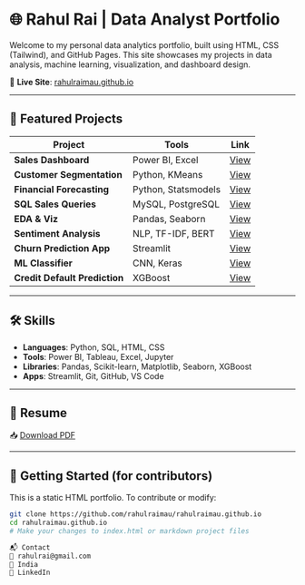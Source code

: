 # 🌐 Rahul Rai | Data Analyst Portfolio

Welcome to my personal data analytics portfolio, built using HTML, CSS (Tailwind), and GitHub Pages. This site showcases my projects in data analysis, machine learning, visualization, and dashboard design.

🔗 **Live Site**: [rahulraimau.github.io](https://rahulraimau.github.io)

---

## 📌 Featured Projects

| Project | Tools | Link |
|--------|-------|------|
| **Sales Dashboard** | Power BI, Excel | [View](https://rahulraimau.github.io/sales_analysis_dashboard) |
| **Customer Segmentation** | Python, KMeans | [View](https://rahulraimau.github.io/customer_segmentation) |
| **Financial Forecasting** | Python, Statsmodels | [View](https://rahulraimau.github.io/financial_forecasting) |
| **SQL Sales Queries** | MySQL, PostgreSQL | [View](https://rahulraimau.github.io/sql_project) |
| **EDA & Viz** | Pandas, Seaborn | [View](https://rahulraimau.github.io/eda_visualization) |
| **Sentiment Analysis** | NLP, TF-IDF, BERT | [View](https://rahulraimau.github.io/nlp_sentiment) |
| **Churn Prediction App** | Streamlit | [View](https://rahulraimau.github.io/streamlit_app) |
| **ML Classifier** | CNN, Keras | [View](https://rahulraimau.github.io/ml_image_classifier) |
| **Credit Default Prediction** | XGBoost | [View](https://rahulraimau.github.io/ml_credit_default) |

---

## 🛠️ Skills

- **Languages**: Python, SQL, HTML, CSS
- **Tools**: Power BI, Tableau, Excel, Jupyter
- **Libraries**: Pandas, Scikit-learn, Matplotlib, Seaborn, XGBoost
- **Apps**: Streamlit, Git, GitHub, VS Code

---

## 📄 Resume

📥 [Download PDF](https://rahulraimau.github.io/pdf/Rahul_Rai_Resume.pdf)

---

## 🚀 Getting Started (for contributors)

This is a static HTML portfolio. To contribute or modify:

```bash
git clone https://github.com/rahulraimau/rahulraimau.github.io
cd rahulraimau.github.io
# Make your changes to index.html or markdown project files

📬 Contact
📧 rahulrai@gmail.com
📍 India
🔗 LinkedIn
